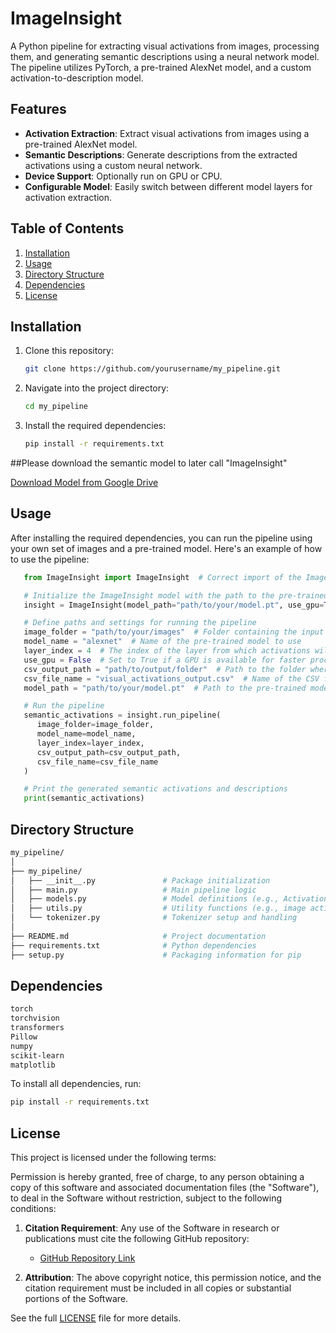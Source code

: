# ImageInsight

A Python pipeline for extracting visual activations from images, processing them, and generating semantic descriptions using a neural network model. The pipeline utilizes PyTorch, a pre-trained AlexNet model, and a custom activation-to-description model.

## Features

- **Activation Extraction**: Extract visual activations from images using a pre-trained AlexNet model.
- **Semantic Descriptions**: Generate descriptions from the extracted activations using a custom neural network.
- **Device Support**: Optionally run on GPU or CPU.
- **Configurable Model**: Easily switch between different model layers for activation extraction.

## Table of Contents

1. [Installation](#installation)
2. [Usage](#usage)
3. [Directory Structure](#directory-structure)
4. [Dependencies](#dependencies)
5. [License](#license)

## Installation

1. Clone this repository:

   ```bash
   git clone https://github.com/yourusername/my_pipeline.git

2. Navigate into the project directory:

   ```bash
   cd my_pipeline

3. Install the required dependencies:

   ```bash
   pip install -r requirements.txt

##Please download the semantic model to later call "ImageInsight"

[Download Model from Google Drive]([https://drive.google.com/drive/folders/1hAxBlQcZjZmJhsT8A5nW5jIF9DiDZiuH?usp=drive_link](https://drive.google.com/drive/u/1/folders/1hAxBlQcZjZmJhsT8A5nW5jIF9DiDZiuH))


## Usage

After installing the required dependencies, you can run the pipeline using your own set of images and a pre-trained model. Here's an example of how to use the pipeline:

```python
   from ImageInsight import ImageInsight  # Correct import of the ImageInsight class

   # Initialize the ImageInsight model with the path to the pre-trained model and GPU usage option
   insight = ImageInsight(model_path="path/to/your/model.pt", use_gpu=True)

   # Define paths and settings for running the pipeline
   image_folder = "path/to/your/images"  # Folder containing the input images
   model_name = "alexnet"  # Name of the pre-trained model to use
   layer_index = 4  # The index of the layer from which activations will be extracted
   use_gpu = False  # Set to True if a GPU is available for faster processing
   csv_output_path = "path/to/output/folder"  # Path to the folder where the CSV output will be saved
   csv_file_name = "visual_activations_output.csv"  # Name of the CSV file for the visual activations
   model_path = "path/to/your/model.pt"  # Path to the pre-trained model

   # Run the pipeline
   semantic_activations = insight.run_pipeline(
      image_folder=image_folder,
      model_name=model_name,
      layer_index=layer_index,
      csv_output_path=csv_output_path,
      csv_file_name=csv_file_name
   )

   # Print the generated semantic activations and descriptions
   print(semantic_activations)
```


## Directory Structure

   ```bash
   my_pipeline/
   │
   ├── my_pipeline/
   │   ├── __init__.py               # Package initialization
   │   ├── main.py                   # Main pipeline logic
   │   ├── models.py                 # Model definitions (e.g., ActivationToDescriptionModel)
   │   ├── utils.py                  # Utility functions (e.g., image activation extraction)
   │   └── tokenizer.py              # Tokenizer setup and handling
   │
   ├── README.md                     # Project documentation
   ├── requirements.txt              # Python dependencies
   ├── setup.py                      # Packaging information for pip
   ```

## Dependencies
   ```bash
   torch
   torchvision
   transformers
   Pillow
   numpy
   scikit-learn
   matplotlib
   ```


To install all dependencies, run:

```bash
pip install -r requirements.txt
```
## License

This project is licensed under the following terms:

Permission is hereby granted, free of charge, to any person obtaining a copy of this software and associated documentation files (the "Software"), to deal in the Software without restriction, subject to the following conditions:

1. **Citation Requirement**: Any use of the Software in research or publications must cite the following GitHub repository:
   
   - [GitHub Repository Link](https://github.com/yourusername/ImageInsight)

2. **Attribution**: The above copyright notice, this permission notice, and the citation requirement must be included in all copies or substantial portions of the Software.

See the full [LICENSE](LICENSE) file for more details.


